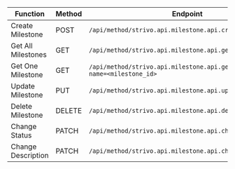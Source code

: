 | Function           | Method | Endpoint                                                             |
| ------------------ | ------ | -------------------------------------------------------------------- |
| Create Milestone   | POST   | `/api/method/strivo.api.milestone.api.create_milestone`                  |
| Get All Milestones | GET    | `/api/method/strivo.api.milestone.api.get_all_milestones`                |
| Get One Milestone  | GET    | `/api/method/strivo.api.milestone.api.get_milestone?name=<milestone_id>` |
| Update Milestone   | PUT    | `/api/method/strivo.api.milestone.api.update_milestone`                  |
| Delete Milestone   | DELETE | `/api/method/strivo.api.milestone.api.delete_milestone`                  |
| Change Status      | PATCH  | `/api/method/strivo.api.milestone.api.change_status`                     |
| Change Description | PATCH  | `/api/method/strivo.api.milestone.api.change_description`                |
